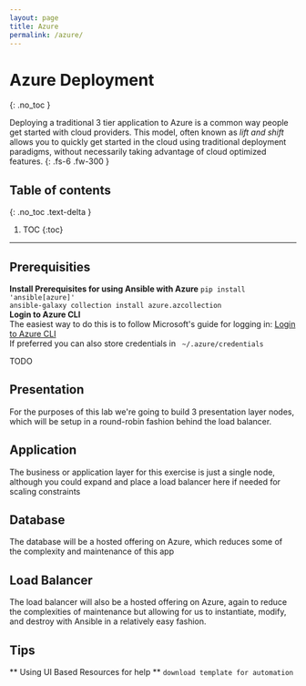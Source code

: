 ```yaml
---
layout: page
title: Azure
permalink: /azure/
---
```

# Azure Deployment
{: .no_toc }


Deploying a traditional 3 tier application to Azure is a common way people get started with cloud providers. This model, often known as *lift and shift* allows you to quickly get started in the cloud using traditional deployment paradigms, without necessarily taking advantage of cloud optimized features.
{: .fs-6 .fw-300 }

## Table of contents
{: .no_toc .text-delta }

1. TOC
{:toc}
---
## Prerequisities 

**Install Prerequisites for using Ansible with Azure**
```pip install 'ansible[azure]'```  
```ansible-galaxy collection install azure.azcollection```  
**Login to Azure CLI**  
The easiest way to do this is to follow Microsoft's guide for logging in:
[Login to Azure CLI](https://docs.microsoft.com/en-us/cli/azure/install-azure-cli?view=azure-cli-latest)  
If preferred you can also store credentials in ``` ~/.azure/credentials```  

TODO
## Presentation
For the purposes of this lab we're going to build 3 presentation layer nodes, which will be setup in a round-robin fashion behind the load balancer.

## Application
The business or application layer for this exercise is just a single node, although you could expand and place a load balancer here if needed for scaling constraints

## Database 
The database will be a hosted offering on Azure, which reduces some of the complexity and maintenance of this app

## Load Balancer
The load balancer will also be a hosted offering on Azure, again to reduce the complexities of maintenance but allowing for us to instantiate, modify, and destroy with Ansible in a relatively easy fashion.

## Tips
** Using UI Based Resources for help **
`download template for automation`
